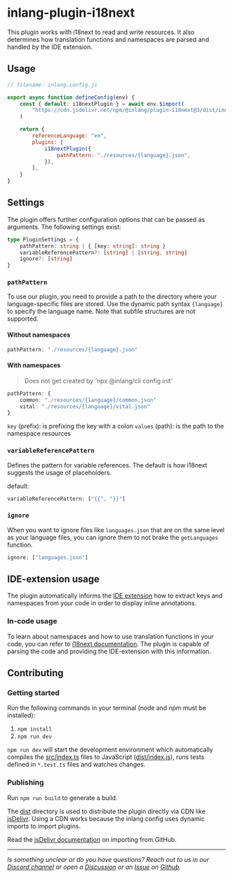 # inlang-plugin-i18next

This plugin works with i18next to read and write resources. It also determines how translation functions and namespaces are parsed and handled by the IDE extension.

## Usage

```js
// filename: inlang.config.js

export async function defineConfig(env) {
	const { default: i18nextPlugin } = await env.$import(
		"https://cdn.jsdelivr.net/npm/@inlang/plugin-i18next@3/dist/index.js",
	)

	return {
		referenceLanguage: "en",
		plugins: [
			i18nextPlugin({
				pathPattern: "./resources/{language}.json",
			}),
		],
	}
}
```

## Settings

The plugin offers further configuration options that can be passed as arguments. The following settings exist:

```typescript
type PluginSettings = {
	pathPattern: string | { [key: string]: string }
	variableReferencePattern?: [string] | [string, string]
	ignore?: [string]
}
```

### `pathPattern`

To use our plugin, you need to provide a path to the directory where your language-specific files are stored. Use the dynamic path syntax `{language}` to specify the language name. Note that subfile structures are not supported.

#### Without namespaces

```typescript
pathPattern: "./resources/{language}.json"
```

#### With namespaces

> Does not get created by 'npx @inlang/cli config init'

```typescript
pathPattern: {
	common: "./resources/{language}/common.json"
	vital: "./resources/{language}/vital.json"
}
```

`key` (prefix): is prefixing the key with a colon
`values` (path): is the path to the namespace resources

### `variableReferencePattern`

Defines the pattern for variable references. The default is how i18next suggests the usage of placeholders.

default:

```typescript
variableReferencePattern: ["{{", "}}"]
```

### `ignore`

When you want to ignore files like `languages.json` that are on the same level as your language files, you can ignore them to not brake the `getLanguages` function.

```typescript
ignore: ["languages.json"]
```

## IDE-extension usage

The plugin automatically informs the [IDE extension](https://inlang.com/documentation/apps/ide-extension) how to extract keys and namespaces from your code in order to display inline annotations.

### In-code usage

To learn about namespaces and how to use translation functions in your code, you can refer to [i18next documentation](https://www.i18next.com/principles/namespaces). The plugin is capable of parsing the code and providing the IDE-extension with this information.

## Contributing

### Getting started

Run the following commands in your terminal (node and npm must be installed):

1. `npm install`
2. `npm run dev`

`npm run dev` will start the development environment which automatically compiles the [src/index.ts](./src/index.ts) files to JavaScript ([dist/index.js](dist/index.js)), runs tests defined in `*.test.ts` files and watches changes.

### Publishing

Run `npm run build` to generate a build.

The [dist](./dist/) directory is used to distribute the plugin directly via CDN like [jsDelivr](https://www.jsdelivr.com/). Using a CDN works because the inlang config uses dynamic imports to import plugins.

Read the [jsDelivr documentation](https://www.jsdelivr.com/?docs=gh) on importing from GitHub.

---

_Is something unclear or do you have questions? Reach out to us in our [Discord channel](https://discord.gg/9vUg7Rr) or open a [Discussion](https://github.com/inlang/inlang/discussions) or an [Issue](https://github.com/inlang/inlang/issues) on [Github](https://github.com/inlang/inlang)._
